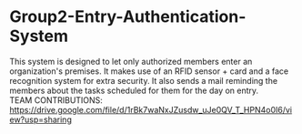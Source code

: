 # Group2-Entry-Authentication-System
This system is designed to let only authorized members enter an organization's premises. It makes use of an RFID sensor + card and a face recognition system for extra security. It also sends a mail reminding the members about the tasks scheduled for them for the day on entry.  
TEAM CONTRIBUTIONS:
https://drive.google.com/file/d/1rBk7waNxJZusdw_uJe0QV_T_HPN4o0I6/view?usp=sharing
